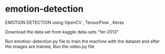 # emotion-detection

EMOTION DETECTION using OpenCV , TensorFlow , Keras

Download the data set from kaggle data-sets "fer-2013"


Run emotion-detection.py file to train the machine with the dataset
and after the images are trained,
Run the video.py file
